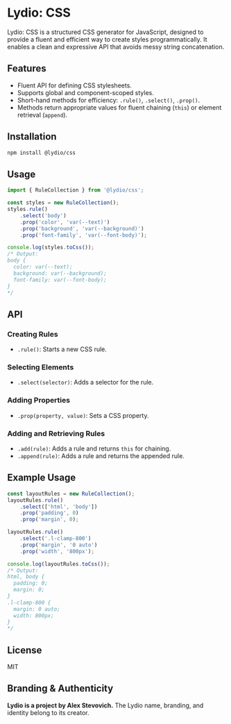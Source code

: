 # Lydio: CSS

Lydio: CSS is a structured CSS generator for JavaScript, designed to provide a fluent and efficient way to create styles programmatically. It enables a clean and expressive API that avoids messy string concatenation.

## Features
- Fluent API for defining CSS stylesheets.
- Supports global and component-scoped styles.
- Short-hand methods for efficiency: `.rule()`, `.select()`, `.prop()`.
- Methods return appropriate values for fluent chaining (`this`) or element retrieval (`append`).

## Installation
```sh
npm install @lydio/css
```

## Usage
```js
import { RuleCollection } from '@lydio/css';

const styles = new RuleCollection();
styles.rule()
    .select('body')
    .prop('color', 'var(--text)')
    .prop('background', 'var(--background)')
    .prop('font-family', 'var(--font-body)');

console.log(styles.toCss());
/* Output:
body {
  color: var(--text);
  background: var(--background);
  font-family: var(--font-body);
}
*/
```

## API
### Creating Rules
- `.rule()`: Starts a new CSS rule.

### Selecting Elements
- `.select(selector)`: Adds a selector for the rule.

### Adding Properties
- `.prop(property, value)`: Sets a CSS property.

### Adding and Retrieving Rules
- `.add(rule)`: Adds a rule and returns `this` for chaining.
- `.append(rule)`: Adds a rule and returns the appended rule.

## Example Usage
```js
const layoutRules = new RuleCollection();
layoutRules.rule()
    .select(['html', 'body'])
    .prop('padding', 0)
    .prop('margin', 0);

layoutRules.rule()
    .select('.l-clamp-800')
    .prop('margin', '0 auto')
    .prop('width', '800px');

console.log(layoutRules.toCss());
/* Output:
html, body {
  padding: 0;
  margin: 0;
}
.l-clamp-800 {
  margin: 0 auto;
  width: 800px;
}
*/
```

## License
MIT

## Branding & Authenticity
**Lydio is a project by Alex Stevovich.** The Lydio name, branding, and identity belong to its creator.

